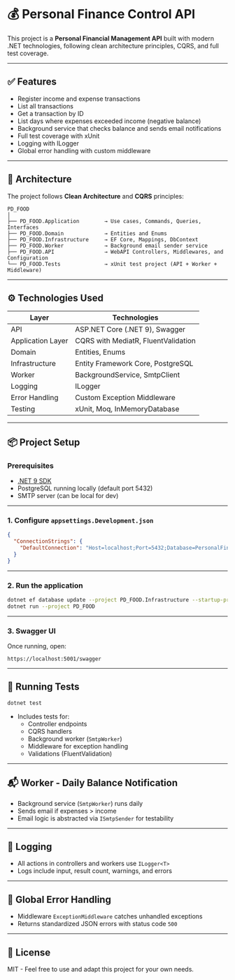 # 💰 Personal Finance Control API

This project is a **Personal Financial Management API** built with modern .NET technologies, following clean architecture principles, CQRS, and full test coverage.

---

## ✅ Features

- Register income and expense transactions
- List all transactions
- Get a transaction by ID
- List days where expenses exceeded income (negative balance)
- Background service that checks balance and sends email notifications
- Full test coverage with xUnit
- Logging with ILogger
- Global error handling with custom middleware

---

## 🧱 Architecture

The project follows **Clean Architecture** and **CQRS** principles:

```
PD_FOOD
│
├── PD_FOOD.Application        → Use cases, Commands, Queries, Interfaces
├── PD_FOOD.Domain             → Entities and Enums
├── PD_FOOD.Infrastructure     → EF Core, Mappings, DbContext
├── PD_FOOD.Worker             → Background email sender service
├── PD_FOOD.API                → WebAPI Controllers, Middlewares, and Configuration
└── PD_FOOD.Tests              → xUnit test project (API + Worker + Middleware)
```

---

## ⚙️ Technologies Used

| Layer              | Technologies                                           |
|--------------------|--------------------------------------------------------|
| API                | ASP.NET Core (.NET 9), Swagger                         |
| Application Layer  | CQRS with MediatR, FluentValidation                    |
| Domain             | Entities, Enums                                        |
| Infrastructure     | Entity Framework Core, PostgreSQL                      |
| Worker             | BackgroundService, SmtpClient                          |
| Logging            | ILogger<T>                                             |
| Error Handling     | Custom Exception Middleware                            |
| Testing            | xUnit, Moq, InMemoryDatabase                           |

---

## 📦 Project Setup

### Prerequisites

- [.NET 9 SDK](https://dotnet.microsoft.com/en-us/download/dotnet/9.0)
- PostgreSQL running locally (default port 5432)
- SMTP server (can be local for dev)

---

### 1. Configure `appsettings.Development.json`

```json
{
  "ConnectionStrings": {
    "DefaultConnection": "Host=localhost;Port=5432;Database=PersonalFinanceDb;Username=your_user;Password=your_pass"
  }
}
```

---

### 2. Run the application

```bash
dotnet ef database update --project PD_FOOD.Infrastructure --startup-project PD_FOOD
dotnet run --project PD_FOOD
```

---

### 3. Swagger UI

Once running, open:

```
https://localhost:5001/swagger
```

---

## 🧪 Running Tests

```bash
dotnet test
```

- Includes tests for:
  - Controller endpoints
  - CQRS handlers
  - Background worker (`SmtpWorker`)
  - Middleware for exception handling
  - Validations (FluentValidation)

---

## 📬 Worker - Daily Balance Notification

- Background service (`SmtpWorker`) runs daily
- Sends email if expenses > income
- Email logic is abstracted via `ISmtpSender` for testability

---

## 🧾 Logging

- All actions in controllers and workers use `ILogger<T>`
- Logs include input, result count, warnings, and errors

---

## 🛑 Global Error Handling

- Middleware `ExceptionMiddleware` catches unhandled exceptions
- Returns standardized JSON errors with status code `500`

---

## 📄 License

MIT - Feel free to use and adapt this project for your own needs.
